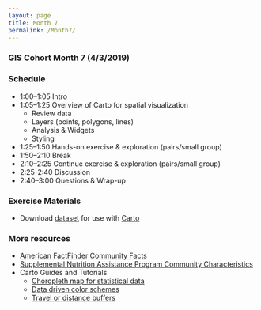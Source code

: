 ```yaml
---
layout: page
title: Month 7
permalink: /Month7/
---
```

### GIS Cohort Month 7 (4/3/2019)

### Schedule

* 1:00–1:05 Intro 
* 1:05–1:25 Overview of Carto for spatial visualization
  - Review data 
  - Layers (points, polygons, lines)
  - Analysis & Widgets
  - Styling
* 1:25–1:50 Hands-on exercise & exploration (pairs/small group)
* 1:50–2:10 Break
* 2:10–2:25 Continue exercise & exploration (pairs/small group)
* 2:25-2:40 Discussion 
* 2:40–3:00 Questions & Wrap-up

### Exercise Materials

* Download [dataset](https://drive.google.com/drive/folders/1UfLCCf5AzCp4uqsalt0utJkr5XMgMo_O?usp=sharing) for use with [Carto](https://carto.com/)

### More resources

* [American FactFinder Community Facts](https://factfinder.census.gov/faces/nav/jsf/pages/community_facts.xhtml)
* [Supplemental Nutrition Assistance Program Community Characteristics](https://www.fns.usda.gov/ops/snap-community-characteristics-massachusetts)
* Carto Guides and Tutorials 
  - [Choropleth map for statistical data](https://carto.com/help/building-maps/choropleth-map-for-statistical-data/)
  - [Data driven color schemes](https://carto.com/carto-colors/)
  - [Travel or distance buffers](https://carto.com/help/building-maps/create-travel-distance-buffers/)
